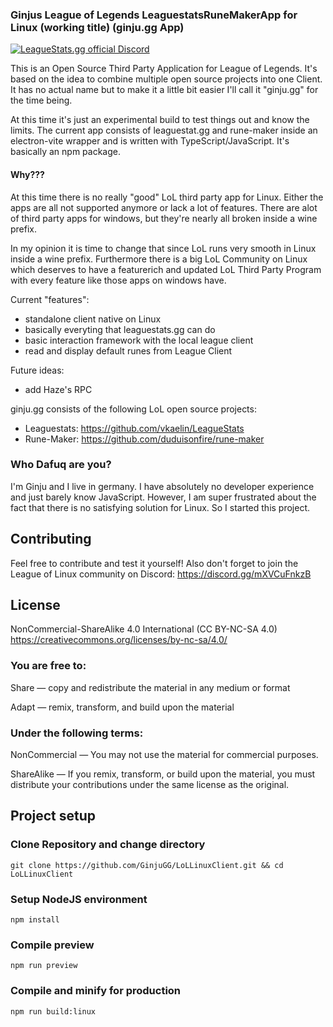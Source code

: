 ### Ginjus League of Legends LeaguestatsRuneMakerApp for Linux (working title) (ginju.gg App)

<a href="https://discord.gg/mXVCuFnkzB"><img src="https://img.shields.io/badge/Discord-join%20chat-738bd7.svg" alt="LeagueStats.gg official Discord"></a>

This is an Open Source Third Party Application for League of Legends. It's based on the idea to combine multiple open source projects into one Client. It has no actual name but to make it a little bit easier I'll call it "ginju.gg" for the time being.

At this time it's just an experimental build to test things out and know the limits. The current app consists of leaguestat.gg and rune-maker inside an electron-vite wrapper and is written with TypeScript/JavaScript. It's basically an npm package.

#### Why???

At this time there is no really "good" LoL third party app for Linux. Either the apps are all not supported anymore or lack a lot of features. There are alot of third party apps for windows, but they're nearly all broken inside a wine prefix. 

In my opinion it is time to change that since LoL runs very smooth in Linux inside a wine prefix. Furthermore there is a big LoL Community on Linux which deserves to have a featurerich and updated LoL Third Party Program with every feature like those apps on windows have.

Current "features":
- standalone client native on Linux 
- basically everyting that leaguestats.gg can do
- basic interaction framework with the local league client 
- read and display default runes from League Client

Future ideas:
- add Haze's RPC 

ginju.gg  consists of the following LoL open source projects:
- Leaguestats: https://github.com/vkaelin/LeagueStats
- Rune-Maker: https://github.com/duduisonfire/rune-maker

### Who Dafuq are you?

I'm Ginju and I live in germany. I have absolutely no developer experience and just barely know JavaScript. However, I am super frustrated about the fact that there is no satisfying solution for Linux. So I started this project. 

## Contributing

Feel free to contribute and test it yourself! Also don't forget to join the League of Linux community on Discord: https://discord.gg/mXVCuFnkzB

## License

NonCommercial-ShareAlike 4.0 International (CC BY-NC-SA 4.0)  
https://creativecommons.org/licenses/by-nc-sa/4.0/

### You are free to:

Share — copy and redistribute the material in any medium or format

Adapt — remix, transform, and build upon the material

### Under the following terms:

NonCommercial — You may not use the material for commercial purposes.

ShareAlike — If you remix, transform, or build upon the material, you must distribute your contributions under the same license as the original.

## Project setup

### Clone Repository and change directory
```
git clone https://github.com/GinjuGG/LoLLinuxClient.git && cd LoLLinuxClient
```

### Setup NodeJS environment
```
npm install
```

### Compile preview

```
npm run preview
```

### Compile and minify for production

```
npm run build:linux
```
